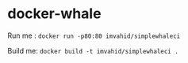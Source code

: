 # docker-whale

Run me : `docker run -p80:80 imvahid/simplewhaleci`

Build me: `docker build -t imvahid/simplewhaleci .`
